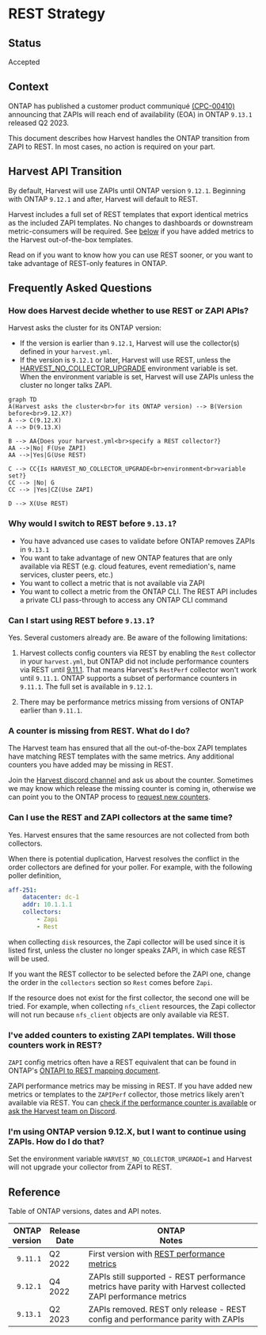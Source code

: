 # REST Strategy

## Status <!-- one of: In Progress, Accepted, Rejected, Superseded, Deprecated -->

Accepted

## Context

ONTAP has published a customer product communiqué [(CPC-00410)](https://mysupport.netapp.com/info/communications/ECMLP2880232.html?access=a)
announcing that ZAPIs will reach end of availability (EOA) in ONTAP `9.13.1` released Q2 2023.

This document describes how Harvest handles the ONTAP transition from ZAPI to REST. 
In most cases, no action is required on your part.

## Harvest API Transition

By default, Harvest will use ZAPIs until ONTAP version `9.12.1`.
Beginning with ONTAP `9.12.1` and after, Harvest will default to REST.

Harvest includes a full set of REST templates that export identical metrics as the included ZAPI templates.
No changes to dashboards or downstream metric-consumers will be required. 
See [below](#ive-added-counters-to-existing-zapi-templates-will-those-counters-work-in-rest) if you have 
added metrics to the Harvest out-of-the-box templates.

Read on if you want to know how you can use REST sooner, or you want to take advantage of REST-only features in ONTAP.

## Frequently Asked Questions

### How does Harvest decide whether to use REST or ZAPI APIs?

Harvest asks the cluster for its ONTAP version:

* If the version is earlier than `9.12.1`, Harvest will use the collector(s) defined in your `harvest.yml`.
* If the version is `9.12.1` or later, Harvest will use REST, unless the [HARVEST_NO_COLLECTOR_UPGRADE](#im-using-ontap-version-912x-but-i-want-to-continue-using-zapis-how-do-i-do-that) environment variable is set.
  When the environment variable is set, Harvest will use ZAPIs unless the cluster no longer talks ZAPI. 

```mermaid
graph TD
A(Harvest asks the cluster<br>for its ONTAP version) --> B(Version before<br>9.12.X?)
A --> C(9.12.X)
A --> D(9.13.X)

B --> AA{Does your harvest.yml<br>specify a REST collector?}
AA -->|No| F(Use ZAPI) 
AA -->|Yes|G(Use REST)

C --> CC{Is HARVEST_NO_COLLECTOR_UPGRADE<br>environment<br>variable set?}
CC --> |No| G
CC --> |Yes|CZ(Use ZAPI) 

D --> X(Use REST)
```
### Why would I switch to REST before `9.13.1`?

- You have advanced use cases to validate before ONTAP removes ZAPIs in `9.13.1`
- You want to take advantage of new ONTAP features that are only available via REST (e.g. cloud features, event remediation's, name services, cluster peers, etc.)
- You want to collect a metric that is not available via ZAPI
- You want to collect a metric from the ONTAP CLI. The REST API includes a private CLI pass-through to access any ONTAP CLI command

### Can I start using REST before `9.13.1`?

Yes. Several customers already are. Be aware of the following limitations:

1. Harvest collects config counters via REST by enabling the `Rest` collector in your `harvest.yml`,
   but ONTAP did not include performance counters via REST until [9.11.1](https://docs.netapp.com/us-en/ontap-automation/migrate/performance-counters.html#accessing-performance-counters-using-the-ontap-rest-api).
   That means Harvest's `RestPerf` collector won't work until `9.11.1`.
   ONTAP supports a subset of performance counters in `9.11.1`. The full set is available in `9.12.1`.

2. There may be performance metrics missing from versions of ONTAP earlier than `9.11.1`.

### A counter is missing from REST. What do I do?

The Harvest team has ensured that all the out-of-the-box ZAPI templates have matching REST templates with the same metrics.
Any additional counters you have added may be missing in REST. 

Join the [Harvest discord channel](https://github.com/NetApp/harvest/blob/main/SUPPORT.md#getting-help) and ask us about the counter.
Sometimes we may know which release the missing counter is coming in, otherwise we can point you to the ONTAP
process to [request new counters](https://kb.netapp.com/Advice_and_Troubleshooting/Data_Storage_Software/ONTAP_OS/How_to_request_a_feature_for_ONTAP_REST_API).

### Can I use the REST and ZAPI collectors at the same time?

Yes. Harvest ensures that the same resources are not collected from both collectors.

When there is potential duplication, Harvest resolves the conflict in the order collectors are defined for your poller.
For example, with the following poller definition, 

```yaml
aff-251:
    datacenter: dc-1
    addr: 10.1.1.1
    collectors:
        - Zapi
        - Rest
```

when collecting `disk` resources, the Zapi collector will be used since it is listed first, unless the cluster no longer
speaks ZAPI, in which case REST will be used.

If you want the REST collector to be selected before the ZAPI one, change the order in the `collectors` section
so `Rest` comes before `Zapi`.

If the resource does not exist for the first collector, the second one will be tried. For example, when
collecting `nfs_client` resources, the Zapi collector will not run because `nfs_client` objects are only available via
REST.

### I've added counters to existing ZAPI templates. Will those counters work in REST?

`ZAPI` config metrics often have a REST equivalent that can be found in ONTAP's [ONTAPI to REST mapping document](https://library.netapp.com/ecm/ecm_download_file/ECMLP2882104).

ZAPI performance metrics may be missing in REST. If you have added new metrics or templates to the `ZAPIPerf` collector, those metrics likely aren't available via REST. 
You can [check if the performance counter is available](https://docs.netapp.com/us-en/ontap-automation/migrate/performance-counters.html#discover-the-available-performance-counter-tables) 
or [ask the Harvest team on Discord](#a-counter-is-missing-from-rest-what-do-i-do).

### I'm using ONTAP version 9.12.X, but I want to continue using ZAPIs. How do I do that?

Set the environment variable `HARVEST_NO_COLLECTOR_UPGRADE=1` and Harvest will not 
upgrade your collector from ZAPI to REST.

## Reference

Table of ONTAP versions, dates and API notes.

| ONTAP<br/>version | Release<br/>Date | ONTAP<br/>Notes                                                                                                                                                                         |
|------------------:|------------------|-----------------------------------------------------------------------------------------------------------------------------------------------------------------------------------------|
|          `9.11.1` | Q2 2022          | First version with [REST performance metrics](https://docs.netapp.com/us-en/ontap-automation/migrate/performance-counters.html#accessing-performance-counters-using-the-ontap-rest-api) |
|          `9.12.1` | Q4 2022          | ZAPIs still supported - REST performance metrics have parity with Harvest collected ZAPI performance metrics                                                                            |
|          `9.13.1` | Q2 2023          | ZAPIs removed. REST only release - REST config and performance parity with ZAPIs                                                                                                        |
